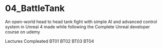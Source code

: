 # 04_BattleTank
An open-world head to head tank fight with simple AI and advanced control system in Unreal 4 made while following the Complete Unreal developer course on udemy

Lectures Compleated
BT01
BT02
BT03
BT04